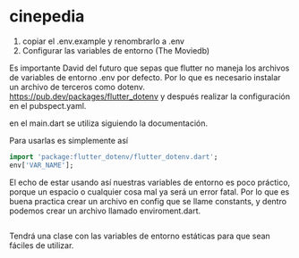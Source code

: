 # cinepedia

1. copiar el .env.example y renombrarlo a .env
2. Configurar las variables de entorno (The Moviedb)


Es importante David del futuro que sepas que flutter no maneja los archivos de variables de entorno .env por defecto.
Por lo que es necesario instalar un archivo de terceros como dotenv. https://pub.dev/packages/flutter_dotenv y después realizar la configuración en el pubspect.yaml.

en el main.dart se utiliza siguiendo la documentación.

Para usarlas es simplemente así 

```dart
import 'package:flutter_dotenv/flutter_dotenv.dart';
env['VAR_NAME'];
```

El echo de estar usando así nuestras variables de entorno es poco práctico, porque un espacio o cualquier cosa mal ya será un error fatal. Por lo que es buena practica crear un archivo en config que se llame constants, y dentro podemos crear un archivo llamado enviroment.dart.

```

```

Tendrá una clase con las variables de entorno estáticas para que sean fáciles de utilizar.